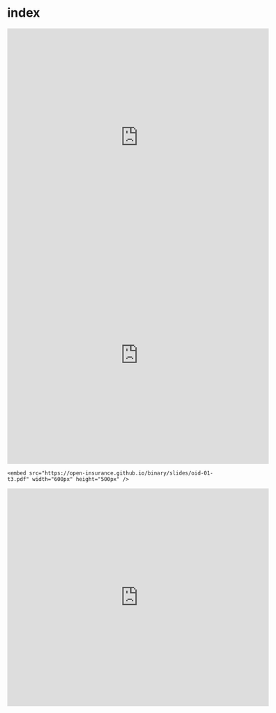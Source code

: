 # index

<embed src="https://open-insurance.github.io/binary/slides/oid-01-t1.pdf" width="600px" height="500px" />

<embed src="https://open-insurance.github.io/binary/slides/oid-01-t2.pdf" width="600px" height="500px" />

`<embed src="https://open-insurance.github.io/binary/slides/oid-01-t3.pdf" width="600px" height="500px" />`

<embed src="https://open-insurance.github.io/binary/slides/oid-01-t4.pdf" width="600px" height="500px" />
